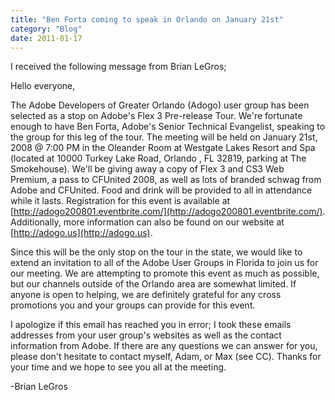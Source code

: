 ```yaml
---
title: "Ben Forta coming to speak in Orlando on January 21st"
category: "Blog"
date: 2011-01-17
---
```



I received the following message from Brian LeGros;

Hello everyone,

The Adobe Developers of Greater Orlando (Adogo) user group has been selected as a stop on Adobe's Flex 3 Pre-release Tour. We're fortunate enough to have Ben Forta, Adobe's Senior Technical Evangelist, speaking to the group for this leg of the tour. The meeting will be held on January 21st, 2008 @ 7:00 PM in the Oleander Room at Westgate Lakes Resort and Spa (located at 10000 Turkey Lake Road, Orlando , FL 32819, parking at The Smokehouse). We'll be giving away a copy of Flex 3 and CS3 Web Premium, a pass to CFUnited 2008, as well as lots of branded schwag from Adobe and CFUnited. Food and drink will be provided to all in attendance while it lasts. Registration for this event is available at [http://adogo200801.eventbrite.com/](http://adogo200801.eventbrite.com/). Additionally, more information can also be found on our website at [http://adogo.us](http://adogo.us).

Since this will be the only stop on the tour in the state, we would like to extend an invitation to all of the Adobe User Groups in Florida to join us for our meeting. We are attempting to promote this event as much as possible, but our channels outside of the Orlando area are somewhat limited. If anyone is open to helping, we are definitely grateful for any cross promotions you and your groups can provide for this event.

I apologize if this email has reached you in error; I took these emails addresses from your user group's websites as well as the contact information from Adobe. If there are any questions we can answer for you, please don't hesitate to contact myself, Adam, or Max (see CC). Thanks for your time and we hope to see you all at the meeting.

-Brian LeGros